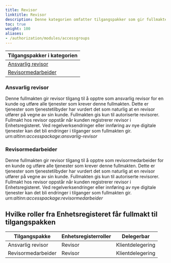 ```yaml
---
title: Revisor
linktitle: Revisor
description: Denne kategorien omfatter tilgangspakker som gir fullmakter til tjenester og ressurser som er aktuelle for revisor å benytte på vegne av kunder. Ved regelverksendringer eller innføring av nye digitale tjenester kan det bli endringer i tilganger som fullmaktene gir.
toc: true
weight: 100
aliases:
- /authorization/modules/accessgroups
---
```


|**Tilgangspakker i kategorien**|
|---|
|[Ansvarlig revisor](https://docs.altinn.studio/nb/authorization/what-do-you-get/accessgroups/accessgroups/revisor/#ansvarlig-revisor)|
|[Revisormedarbeider](https://docs.altinn.studio/nb/authorization/what-do-you-get/accessgroups/accessgroups/revisor/#revisormedarbeider)|


### Ansvarlig revisor
Denne fullmakten gir revisor tilgang til å opptre som ansvarlig revisor for en kunde og utføre alle tjenester som krever denne fullmakten. Dette er tjenester som tjenestetilbyder har vurdert det som naturlig at en revisor utfører på vegne av sin kunde. Fullmakten gis kun til autoriserte revisorer. Fullmakt hos revisor oppstår når kunden registrerer revisor i Enhetsregisteret. Ved regelverksendringer eller innføring av nye digitale tjenester kan det bli endringer i tilganger som fullmakten gir.  
*urn:altinn:accesspackage:ansvarlig-revisor*

### Revisormedarbeider
Denne fullmakten gir revisor tilgang til å opptre som revisormedarbeider for en kunde og utføre alle tjenester som krever denne fullmakten. Dette er tjenester som tjenestetilbyder har vurdert det som naturlig at en revisor utfører på vegne av sin kunde. Fullmakten gis kun til autoriserte revisorer. Fullmakt hos revisor oppstår når kunden registrerer revisor i Enhetsregisteret. Ved regelverksendringer eller innføring av nye digitale tjenester kan det bli endringer i tilganger som fullmakten gir.  
*urn:altinn:accesspackage:revisormedarbeider*   

## Hvilke roller fra Enhetsregisteret får fullmakt til tilgangspakken
|**Tilgangspakke**|**Enhetsregisterroller**|**Delegerbar**|
|---|---|---|
|Ansvarlig revisor|Revisor|Klientdelegering|
|Revisormedarbeider|Revisor|Klientdelegering|
